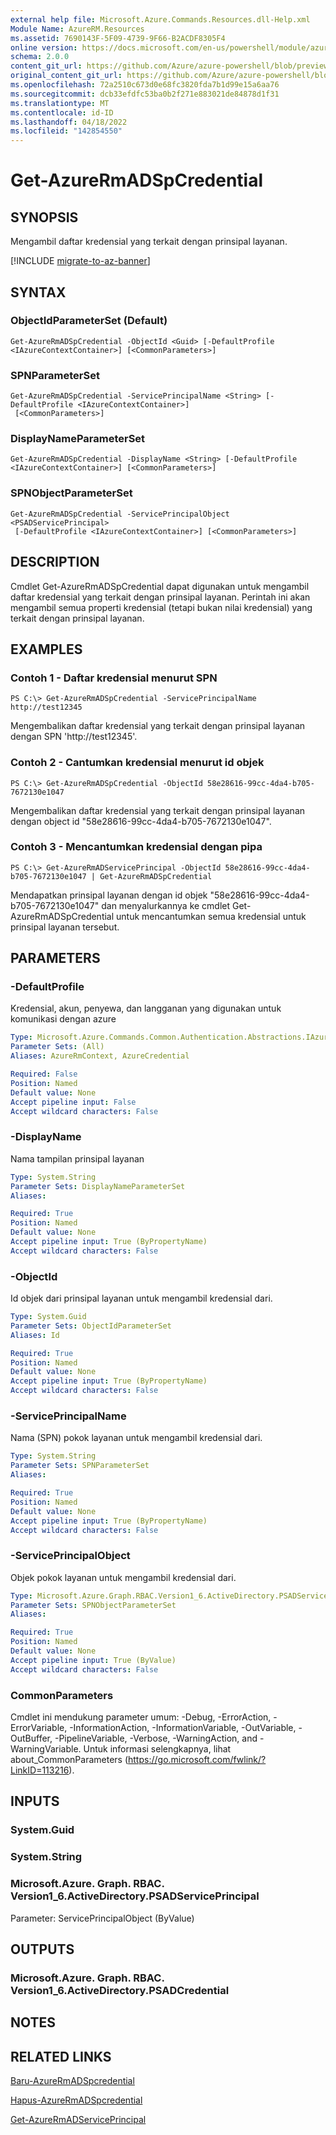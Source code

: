 ```yaml
---
external help file: Microsoft.Azure.Commands.Resources.dll-Help.xml
Module Name: AzureRM.Resources
ms.assetid: 7690143F-5F09-4739-9F66-B2ACDF8305F4
online version: https://docs.microsoft.com/en-us/powershell/module/azurerm.resources/get-azurermadspcredential
schema: 2.0.0
content_git_url: https://github.com/Azure/azure-powershell/blob/preview/src/ResourceManager/Resources/Commands.Resources/help/Get-AzureRmADSpCredential.md
original_content_git_url: https://github.com/Azure/azure-powershell/blob/preview/src/ResourceManager/Resources/Commands.Resources/help/Get-AzureRmADSpCredential.md
ms.openlocfilehash: 72a2510c673d0e68fc3820fda7b1d99e15a6aa76
ms.sourcegitcommit: dcb33efdfc53ba0b2f271e883021de84878d1f31
ms.translationtype: MT
ms.contentlocale: id-ID
ms.lasthandoff: 04/18/2022
ms.locfileid: "142854550"
---
```

# Get-AzureRmADSpCredential

## SYNOPSIS
Mengambil daftar kredensial yang terkait dengan prinsipal layanan.

[!INCLUDE [migrate-to-az-banner](../../includes/migrate-to-az-banner.md)]

## SYNTAX

### ObjectIdParameterSet (Default)
```
Get-AzureRmADSpCredential -ObjectId <Guid> [-DefaultProfile <IAzureContextContainer>] [<CommonParameters>]
```

### SPNParameterSet
```
Get-AzureRmADSpCredential -ServicePrincipalName <String> [-DefaultProfile <IAzureContextContainer>]
 [<CommonParameters>]
```

### DisplayNameParameterSet
```
Get-AzureRmADSpCredential -DisplayName <String> [-DefaultProfile <IAzureContextContainer>] [<CommonParameters>]
```

### SPNObjectParameterSet
```
Get-AzureRmADSpCredential -ServicePrincipalObject <PSADServicePrincipal>
 [-DefaultProfile <IAzureContextContainer>] [<CommonParameters>]
```

## DESCRIPTION
Cmdlet Get-AzureRmADSpCredential dapat digunakan untuk mengambil daftar kredensial yang terkait dengan prinsipal layanan.
Perintah ini akan mengambil semua properti kredensial (tetapi bukan nilai kredensial) yang terkait dengan prinsipal layanan.

## EXAMPLES

### Contoh 1 - Daftar kredensial menurut SPN

```
PS C:\> Get-AzureRmADSpCredential -ServicePrincipalName http://test12345
```

Mengembalikan daftar kredensial yang terkait dengan prinsipal layanan dengan SPN 'http://test12345'.

### Contoh 2 - Cantumkan kredensial menurut id objek

```
PS C:\> Get-AzureRmADSpCredential -ObjectId 58e28616-99cc-4da4-b705-7672130e1047
```

Mengembalikan daftar kredensial yang terkait dengan prinsipal layanan dengan object id "58e28616-99cc-4da4-b705-7672130e1047".

### Contoh 3 - Mencantumkan kredensial dengan pipa

```
PS C:\> Get-AzureRmADServicePrincipal -ObjectId 58e28616-99cc-4da4-b705-7672130e1047 | Get-AzureRmADSpCredential
```

Mendapatkan prinsipal layanan dengan id objek "58e28616-99cc-4da4-b705-7672130e1047" dan menyalurkannya ke cmdlet Get-AzureRmADSpCredential untuk mencantumkan semua kredensial untuk prinsipal layanan tersebut.

## PARAMETERS

### -DefaultProfile
Kredensial, akun, penyewa, dan langganan yang digunakan untuk komunikasi dengan azure

```yaml
Type: Microsoft.Azure.Commands.Common.Authentication.Abstractions.IAzureContextContainer
Parameter Sets: (All)
Aliases: AzureRmContext, AzureCredential

Required: False
Position: Named
Default value: None
Accept pipeline input: False
Accept wildcard characters: False
```

### -DisplayName
Nama tampilan prinsipal layanan

```yaml
Type: System.String
Parameter Sets: DisplayNameParameterSet
Aliases:

Required: True
Position: Named
Default value: None
Accept pipeline input: True (ByPropertyName)
Accept wildcard characters: False
```

### -ObjectId
Id objek dari prinsipal layanan untuk mengambil kredensial dari.

```yaml
Type: System.Guid
Parameter Sets: ObjectIdParameterSet
Aliases: Id

Required: True
Position: Named
Default value: None
Accept pipeline input: True (ByPropertyName)
Accept wildcard characters: False
```

### -ServicePrincipalName
Nama (SPN) pokok layanan untuk mengambil kredensial dari.

```yaml
Type: System.String
Parameter Sets: SPNParameterSet
Aliases:

Required: True
Position: Named
Default value: None
Accept pipeline input: True (ByPropertyName)
Accept wildcard characters: False
```

### -ServicePrincipalObject
Objek pokok layanan untuk mengambil kredensial dari.

```yaml
Type: Microsoft.Azure.Graph.RBAC.Version1_6.ActiveDirectory.PSADServicePrincipal
Parameter Sets: SPNObjectParameterSet
Aliases:

Required: True
Position: Named
Default value: None
Accept pipeline input: True (ByValue)
Accept wildcard characters: False
```

### CommonParameters
Cmdlet ini mendukung parameter umum: -Debug, -ErrorAction, -ErrorVariable, -InformationAction, -InformationVariable, -OutVariable, -OutBuffer, -PipelineVariable, -Verbose, -WarningAction, and -WarningVariable. Untuk informasi selengkapnya, lihat about_CommonParameters (https://go.microsoft.com/fwlink/?LinkID=113216).

## INPUTS

### System.Guid

### System.String

### Microsoft.Azure. Graph. RBAC. Version1_6.ActiveDirectory.PSADServicePrincipal
Parameter: ServicePrincipalObject (ByValue)

## OUTPUTS

### Microsoft.Azure. Graph. RBAC. Version1_6.ActiveDirectory.PSADCredential

## NOTES

## RELATED LINKS

[Baru-AzureRmADSpcredential](./New-AzureRmADSpCredential.md)

[Hapus-AzureRmADSpcredential](./Remove-AzureRmADSpCredential.md)

[Get-AzureRmADServicePrincipal](./Get-AzureRmADServicePrincipal.md)


